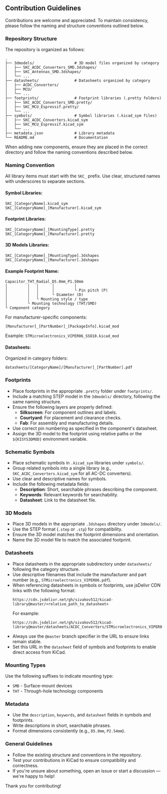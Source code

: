 ## Contribution Guidelines

Contributions are welcome and appreciated.
To maintain consistency, please follow the naming and structure conventions outlined below.

### Repository Structure

The repository is organized as follows:

```
.
├── 3dmodels/                  # 3D model files organized by category
│   ├── SKC_ACDC_Converters_SMD.3dshapes/
│   ├── SKC_Antennas_SMD.3dshapes/
│   └── ...
├── datasheets/                # Datasheets organized by category
│   ├── ACDC_Converters/
│   ├── MCU/
│   └── ...
├── footprints/                # Footprint libraries (.pretty folders)
│   ├── SKC_ACDC_Converters_SMD.pretty/
│   ├── SKC_MCU_Espressif.pretty/
│   └── ...
├── symbols/                   # Symbol libraries (.kicad_sym files)
│   ├── SKC_ACDC_Converters.kicad_sym
│   ├── SKC_MCU_Espressif.kicad_sym
│   └── ...
├── metadata.json              # Library metadata
└── README.md                  # Documentation
```

When adding new components, ensure they are placed in the correct directory and follow the naming conventions described below.

### Naming Convention

All library items must start with the `SKC_` prefix.
Use clear, structured names with underscores to separate sections.

#### Symbol Libraries:
```
SKC_[CategoryName].kicad_sym
SKC_[CategoryName]_[Manufacturer].kicad_sym
```

#### Footprint Libraries:
```
SKC_[CategoryName]_[MountingType].pretty
SKC_[CategoryName]_[Manufacturer].pretty
```

#### 3D Models Libraries:
```
SKC_[CategoryName]_[MountingType].3dshapes
SKC_[CategoryName]_[Manufacturer].3dshapes
```

#### Example Footprint Name:
```
Capacitor_THT_Radial_D5.0mm_P1.50mm
│         │   │      │         │
│         │   │      │         └ Pin pitch (P)
│         │   │      └ Diameter (D)
│         │   └ Mounting style / type
│         └ Mounting technology (THT/SMD)
└ Component category
```

For manufacturer-specific components:
```
[Manufacturer]_[PartNumber]_[PackageInfo].kicad_mod
```
Example: `STMicroelectronics_VIPER06_SSO10.kicad_mod`

#### Datasheets:
Organized in category folders:
```
datasheets/[CategoryName]/[Manufacturer]_[PartNumber].pdf
```

### Footprints

- Place footprints in the appropriate `.pretty` folder under `footprints/`.
- Include a matching STEP model in the `3dmodels/` directory, following the same naming structure.
- Ensure the following layers are properly defined:
  - **Silkscreen**: For component outlines and labels.
  - **Courtyard**: For placement and clearance checks.
  - **Fab**: For assembly and manufacturing details.
- Use correct pin numbering as specified in the component's datasheet.
- Assign the 3D model to the footprint using relative paths or the `${KISYS3DMOD}` environment variable.

### Schematic Symbols

- Place schematic symbols in `.kicad_sym` libraries under `symbols/`.
- Group related symbols into a single library (e.g., `SKC_ACDC_Converters.kicad_sym` for all AC-DC converters).
- Use clear and descriptive names for symbols.
- Include the following metadata fields:
  - **Description**: Short, searchable phrases describing the component.
  - **Keywords**: Relevant keywords for searchability.
  - **Datasheet**: Link to the datasheet file.

### 3D Models

- Place 3D models in the appropriate `.3dshapes` directory under `3dmodels/`.
- Use the STEP format (`.step` or `.stp`) for compatibility.
- Ensure the 3D model matches the footprint dimensions and orientation.
- Name the 3D model file to match the associated footprint.

### Datasheets

- Place datasheets in the appropriate subdirectory under `datasheets/` following the category structure.
- Use descriptive filenames that include the manufacturer and part number (e.g., `STMicroelectronics_VIPER06.pdf`).
- When referencing datasheets in symbols or footprints, use jsDelivr CDN links with the following format:
  ```
  https://cdn.jsdelivr.net/gh/sivakov512/kicad-library@master/<relative_path_to_datasheet>
  ```
  For example:
  ```
  https://cdn.jsdelivr.net/gh/sivakov512/kicad-library@master/datasheets/ACDC_Converters/STMicroelectronics_VIPER06.pdf
  ```
- Always use the `@master` branch specifier in the URL to ensure links remain stable.
- Set this URL in the `datasheet` field of symbols and footprints to enable direct access from KiCad.



### Mounting Types

Use the following suffixes to indicate mounting type:

- `SMD` - Surface-mount devices
- `THT` - Through-hole technology components

### Metadata

- Use the `description`, `keywords`, and `datasheet` fields in symbols and footprints.
- Write descriptions in short, searchable phrases.
- Format dimensions consistently (e.g., `D5.0mm`, `P2.54mm`).

### General Guidelines

- Follow the existing structure and conventions in the repository.
- Test your contributions in KiCad to ensure compatibility and correctness.
- If you're unsure about something, open an issue or start a discussion — we're happy to help!

Thank you for contributing!
